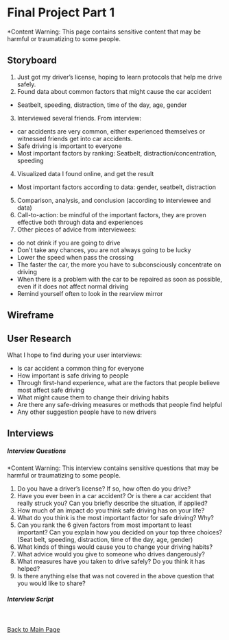 # Final Project Part 1
*Content Warning: This page contains sensitive content that may be harmful or traumatizing to some people.

## Storyboard

1. Just got my driver’s license, hoping to learn protocols that help me drive safely.
2. Found data about common factors that might cause the car accident
* Seatbelt, speeding, distraction, time of the day, age, gender
3. Interviewed several friends. From interview:
* car accidents are very common, either experienced themselves or witnessed friends get into car accidents.
* Safe driving is important to everyone
* Most important factors by ranking: Seatbelt, distraction/concentration, speeding
4. Visualized data I found online, and get the result
*  Most important factors according to data: gender, seatbelt, distraction
5. Comparison, analysis, and conclusion (according to interviewee and data)
6. Call-to-action: be mindful of the important factors, they are proven effective both through data and experiences
7. Other pieces of advice from interviewees: 
* do not drink if you are going to drive
* Don't take any chances, you are not always going to be lucky
* Lower the speed when pass the crossing
* The faster the car, the more you have to subconsciously concentrate on driving
* When there is a problem with the car to be repaired as soon as possible, even if it does not affect normal driving
* Remind yourself often to look in the rearview mirror


## Wireframe


## User Research

What I hope to find during your user interviews:

* Is car accident a common thing for everyone
* How important is safe driving to people
* Through first-hand experience, what are the factors that people believe most affect safe driving
* What might cause them to change their driving habits
* Are there any safe-driving measures or methods that people find helpful
* Any other suggestion people have to new drivers


## Interviews

##### Interview Questions

*Content Warning: This interview contains sensitive questions that may be harmful or traumatizing to some people.

1. Do you have a driver’s license? If so, how often do you drive?
2. Have you ever been in a car accident? Or is there a car accident that really struck you? Can you briefly describe the situation, if applied?
3. How much of an impact do you think safe driving has on your life?
4. What do you think is the most important factor for safe driving? Why?
5. Can you rank the 6 given factors from most important to least important? Can you explain how you decided on your top three choices? (Seat belt, speeding, distraction, time of the day, age, gender)
6. What kinds of things would cause you to change your driving habits?
7. What advice would you give to someone who drives dangerously? 
8.  What measures have you taken to drive safely? Do you think it has helped?
9. Is there anything else that was not covered in the above question that you would like to share?

##### Interview Script




<br/>

[Back to Main Page](/README.md)
